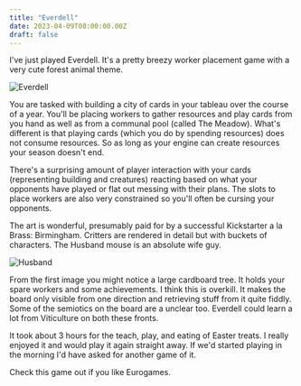 ```yaml
---
title: "Everdell"
date: 2023-04-09T08:00:00.00Z
draft: false
---
```


I've just played Everdell. It's a pretty breezy worker placement game with a very cute forest animal theme.

![Everdell](/content/images/2023/04/everdell.jpg)

You are tasked with building a city of cards in your tableau over the course of a year. You'll be placing workers to gather resources and play cards from you hand as well as from a communal pool (called The Meadow). What's different is that playing cards (which you do by spending resources) does not consume resources. So as long as your engine can create resources your season doesn't end.

There's a surprising amount of player interaction with your cards (representing building and creatures) reacting based on what your opponents have played or flat out messing with their plans. The slots to place workers are also very constrained so you'll often be cursing your opponents.

The art is wonderful, presumably paid for by a successful Kickstarter a la Brass: Birmingham. Critters are rendered in detail but with buckets of characters. The Husband mouse is an absolute wife guy.

![Husband](/content/images/2023/04/husband.jpg)

From the first image you might notice a large cardboard tree. It holds your spare workers and some achievements. I think this is overkill. It makes the board only visible from one direction and retrieving stuff from it quite fiddly. Some of the semiotics on the board are a unclear too. Everdell could learn a lot from Viticulture on both these fronts.

It took about 3 hours for the teach, play, and eating of Easter treats. I really enjoyed it and would play it again straight away. If we'd started playing in the morning I'd have asked for another game of it. 

Check this game out if you like Eurogames.